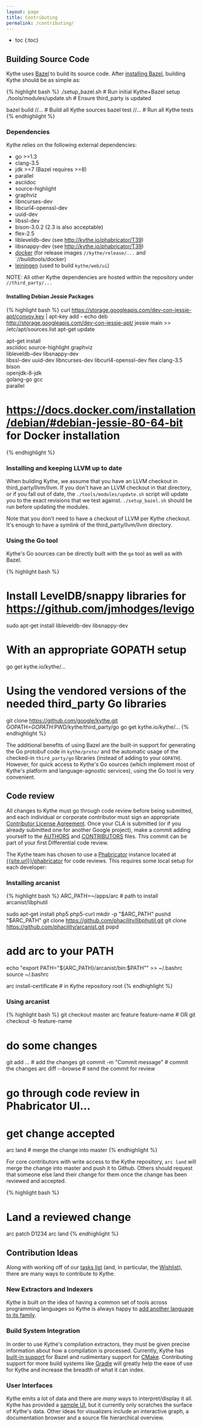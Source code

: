 ```yaml
---
layout: page
title: Contributing
permalink: /contributing/
---
```


* toc
{:toc}

## Building Source Code

Kythe uses [Bazel](http://bazel.io) to build its source code.  After
[installing Bazel](http://bazel.io/docs/install.html), building Kythe should be
as simple as:

{% highlight bash %}
./setup_bazel.sh           # Run initial Kythe+Bazel setup
./tools/modules/update.sh  # Ensure third_party is updated

bazel build //... # Build all Kythe sources
bazel test  //... # Run all Kythe tests
{% endhighlight %}

### Dependencies

Kythe relies on the following external dependencies:

* go >=1.3
* clang-3.5
* jdk >=7 (Bazel requires >=8)
* parallel
* asciidoc
* source-highlight
* graphviz
* libncurses-dev
* libcurl4-openssl-dev
* uuid-dev
* libssl-dev
* bison-3.0.2 (2.3 is also acceptable)
* flex-2.5
* libleveldb-dev (see http://kythe.io/phabricator/T39)
* libsnappy-dev  (see http://kythe.io/phabricator/T39)
* [docker](https://www.docker.com/) (for release images `//kythe/release/...` and `//buildtools/docker)
* [leiningen](http://leiningen.org/) (used to build `kythe/web/ui`)

NOTE: All other Kythe dependencies are hosted within the repository under
`//third_party/...`

#### Installing Debian Jessie Packages

{% highlight bash %}
curl https://storage.googleapis.com/dev-con-jessie-apt/convoy.key | apt-key add -
echo deb http://storage.googleapis.com/dev-con-jessie-apt/ jessie main >> /etc/apt/sources.list
apt-get update

apt-get install \
    asciidoc source-highlight graphviz \
    libleveldb-dev libsnappy-dev \
    libssl-dev uuid-dev libncurses-dev libcurl4-openssl-dev flex clang-3.5 bison \
    openjdk-8-jdk \
    golang-go gcc \
    parallel

# https://docs.docker.com/installation/debian/#debian-jessie-80-64-bit for Docker installation
{% endhighlight %}

### Installing and keeping LLVM up to date

When building Kythe, we assume that you have an LLVM checkout in
third_party/llvm/llvm.  If you don't have an LLVM checkout in that directory, or
if you fall out of date, the `./tools/modules/update.sh` script will update you
to the exact revisions that we test against.  `./setup_bazel.sh` should be run
before updating the modules.

Note that you don't need to have a checkout of LLVM per Kythe checkout.  It's
enough to have a symlink of the third_party/llvm/llvm directory.

### Using the Go tool

Kythe's Go sources can be directly built with the `go` tool as well as with
Bazel.

{% highlight bash %}
# Install LevelDB/snappy libraries for https://github.com/jmhodges/levigo
sudo apt-get install libleveldb-dev libsnappy-dev

# With an appropriate GOPATH setup
go get kythe.io/kythe/...

# Using the vendored versions of the needed third_party Go libraries
git clone https://github.com/google/kythe.git
GOPATH=$GOPATH:$PWD/kythe/third_party/go go get kythe.io/kythe/...
{% endhighlight %}

The additional benefits of using Bazel are the built-in support for generating
the Go protobuf code in `kythe/proto/` and the automatic usage of the checked-in
`third_party/go` libraries (instead of adding to your `GOPATH`).  However, for
quick access to Kythe's Go sources (which implement most of Kythe's platform and
language-agnostic services), using the Go tool is very convenient.

## Code review

All changes to Kythe must go through code review before being submitted, and
each individual or corporate contributor must sign an appropriate [Contributor
License Agreement](https://cla.developers.google.com/about).  Once your CLA is
submitted (or if you already submitted one for another Google project), make a
commit adding yourself to the
[AUTHORS]({{site.data.development.source_browser}}/AUTHORS) and
[CONTRIBUTORS]({{site.data.development.source_browser}}/CONTRIBUTORS)
files. This commit can be part of your first Differential code review.

The Kythe team has chosen to use a [Phabricator](http://phabricator.org/)
instance located at
[{{site.url}}/phabricator]({{site.data.development.phabricator}})
for code reviews.  This requires some local setup for each developer:

### Installing arcanist

{% highlight bash %}
ARC_PATH=~/apps/arc # path to install arcanist/libphutil

sudo apt-get install php5 php5-curl
mkdir -p "$ARC_PATH"
pushd "$ARC_PATH"
git clone https://github.com/phacility/libphutil.git
git clone https://github.com/phacility/arcanist.git
popd

# add arc to your PATH
echo "export PATH=\"${ARC_PATH}/arcanist/bin:\$PATH\"" >> ~/.bashrc
source ~/.bashrc

arc install-certificate # in Kythe repository root
{% endhighlight %}

### Using arcanist

{% highlight bash %}
git checkout master
arc feature feature-name # OR git checkout -b feature-name
# do some changes
git add ...                    # add the changes
git commit -m "Commit message" # commit the changes
arc diff --browse              # send the commit for review
# go through code review in Phabricator UI...
# get change accepted

arc land                       # merge the change into master
{% endhighlight %}

For core contributors with write access to the Kythe repository, `arc land` will
merge the change into master and push it to Github.  Others should request that
someone else land their change for them once the change has been reviewed and
accepted.

{% highlight bash %}
# Land a reviewed change
arc patch D1234
arc land
{% endhighlight %}

## Contribution Ideas

Along with working off of our [tasks
list]({{site.data.development.phabricator}}/maniphest) (and, in particular, the
[Wishlist]({{site.data.development.phabricator}}/maniphest/query/uFWarCNL9v7z/)),
there are many ways to contribute to Kythe.

### New Extractors and Indexers

Kythe is built on the idea of having a common set of tools across programming
languages so Kythe is always happy to
[add another language to its family]({{site.baseurl}}/docs/kythe-compatible-compilers.html).

### Build System Integration

In order to use Kythe's compilation extractors, they must be given precise
information about how a compilation is processed.  Currently, Kythe has
[built-in support]({{site.data.development.source_browser}}/kythe/extractors/bazel/extract.sh)
for Bazel and rudimentary support for
[CMake]({{site.data.development.source_browser}}/kythe/extractors/cmake/).
Contributing support for more build systems like [Gradle](https://gradle.org)
will greatly help the ease of use for Kythe and increase the breadth of what it
can index.

### User Interfaces

Kythe emits a lot of data and there are *many* ways to interpret/display it all.
Kythe has provided a
[sample UI]({{site.baseuri}}/examples#visualizing-cross-references), but it
currently only scratches the surface of Kythe's data.  Other ideas for
visualizers include an interactive graph, a documentation browser and a source file
hierarchical overview.
